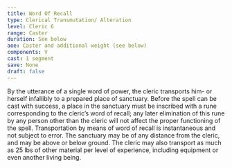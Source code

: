```yaml
---
title: Word Of Recall
type: Clerical Transmutation/ Alteration
level: Cleric 6
range: Caster
duration: See below
aoe: Caster and additional weight (see below)
components: V
cast: 1 segment
save: None
draft: false
---
```


By the utterance of a single word of power, the cleric transports him- or herself infallibly to a prepared place of sanctuary. Before the spell can be cast with success, a place in the sanctuary must be inscribed with a rune corresponding to the cleric’s word of recall; any later elimination of this rune by any person other than the cleric will not affect the proper functioning of the spell. Transportation by means of word of recall is instantaneous and not subject to error. The sanctuary may be of any distance from the cleric, and may be above or below ground. The cleric may also transport as much as 25 lbs of other material per level of experience, including equipment or even another living being.
